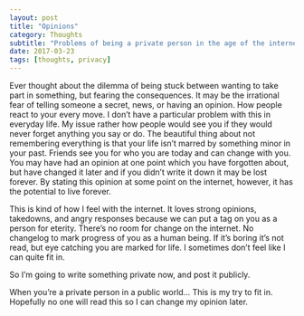 ```yaml
---
layout: post
title: "Opinions"
category: Thoughts
subtitle: "Problems of being a private person in the age of the internet"
date: 2017-03-23
tags: [thoughts, privacy]
---
```


Ever thought about the dilemma of being stuck between wanting to take part in something, but fearing the consequences.
It may be the irrational fear of telling someone a secret, news, or having an opinion. How people react to your every move. I don’t have a particular problem with this in everyday life. My issue rather how people would see you if they would never forget anything you say or do. The beautiful thing about not remembering everything is that your life isn’t marred by something minor in your past. Friends see you for who you are today and can change with you. You may have had an opinion at one point which you have forgotten about, but have changed it later and if you didn’t write it down it may be lost forever. By stating this opinion at some point on the internet, however, it has the potential to live forever. 

This is kind of how I feel with the internet. It loves strong opinions, takedowns, and angry responses because we can put a tag on you as a person for eterity. There’s no room for change on the internet. No changelog to mark progress of you as a human being. If it’s boring it’s not read, but eye catching you are marked for life. I sometimes don’t feel like I can quite fit in.

So I’m going to write something private now, and post it publicly. 

When you’re a private person in a public world… This is my try to fit in. Hopefully no one will read this so I can change my opinion later.
